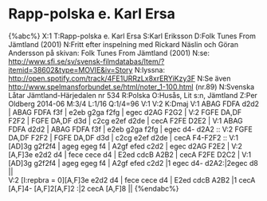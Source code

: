 # Rapp-polska e. Karl Ersa

{%abc%}
X:1
T:Rapp-polska e. Karl Ersa
S:Karl Eriksson
D:Folk Tunes From Jämtland (2001)
N:Fritt efter inspelning med Rickard Näslin och Göran Andersson på skivan: Folk Tunes From Jämtland (2001)
N:se: http://www.sfi.se/sv/svensk-filmdatabas/Item/?itemid=38602&type=MOVIE&iv=Story
N:lyssna: http://open.spotify.com/track/4FE1URRzLx8xrERYiKzy3F
N:Se även http://www.spelmansforbundet.se/html/noter_1-100.html (nr.89)
N:Svenska Låtar Jämtland-Härjedalen nr 534
R:Polska
O:Husås, Lit s:n, Jämtland
Z:Per Oldberg 2014-06
M:3/4
L:1/16
Q:1/4=96
V:1
V:2
K:Dmaj
V:1
ABAG FDFA d2d2 | ABAG FDFA f3f | e2eb g2ga f2fg | egec d2AG F2G2 | 
V:2
FGFE DA,DF F2F2 | FGFE DA,DF d3d | c2cg e2ef d2de | cecA F2FE D2E2 | 
V:1
ABAG FDFA d2d2 | ABAG FDFA f3f | e2eb g2ga f2fg | egec d4- d2A2 ::
V:2
FGFE DA,DF F2F2 | FGFE DA,DF d3d | c2cg e2ef d2de | cecA F4-F2F2 :: 
V:1
[AD]3g g2f2f4 | ageg egeg f4 |  A2gf efed c2d2 | egec d2AG F2E2 | 
V:2
[A,F]3e e2d2 d4 | fece cece d4 | E2ed cdcB A2B2 | cecA F2FE D2C2 | 
V:1
[AD]3g g2f2f4 | ageg egeg f4 |  A2gf efed c2d2 |1 egec d4- d2A2:|2egec d8 ||  
V:2
[I:repbra = 0][A,F]3e e2d2 d4 | fece cece d4 | E2ed cdcB A2B2 |1 cecA [A,F]4- [A,F]2[A,F]2 :|2 cecA [A,F]8 || 
{%endabc%}
